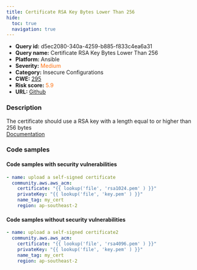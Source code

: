 ```yaml
---
title: Certificate RSA Key Bytes Lower Than 256
hide:
  toc: true
  navigation: true
---
```


<style>
  .highlight .hll {
    background-color: #ff171742;
  }
  .md-content {
    max-width: 1100px;
    margin: 0 auto;
  }
</style>

-   **Query id:** d5ec2080-340a-4259-b885-f833c4ea6a31
-   **Query name:** Certificate RSA Key Bytes Lower Than 256
-   **Platform:** Ansible
-   **Severity:** <span style="color:#ff7213">Medium</span>
-   **Category:** Insecure Configurations
-   **CWE:** <a href="https://cwe.mitre.org/data/definitions/295.html" onclick="newWindowOpenerSafe(event, 'https://cwe.mitre.org/data/definitions/295.html')">295</a>
-   **Risk score:** <span style="color:#ff7213">5.9</span>
-   **URL:** [Github](https://github.com/Checkmarx/kics/tree/master/assets/queries/ansible/aws/certificate_rsa_key_bytes_lower_than_256)

### Description
The certificate should use a RSA key with a length equal to or higher than 256 bytes<br>
[Documentation](https://docs.ansible.com/ansible/2.10/collections/community/aws/aws_acm_module.html)

### Code samples
#### Code samples with security vulnerabilities
```yaml title="Positive test num. 1 - yaml file" hl_lines="3"
- name: upload a self-signed certificate
  community.aws.aws_acm:
    certificate: "{{ lookup('file', 'rsa1024.pem' ) }}"
    privateKey: "{{ lookup('file', 'key.pem' ) }}"
    name_tag: my_cert
    region: ap-southeast-2

```


#### Code samples without security vulnerabilities
```yaml title="Negative test num. 1 - yaml file"
- name: upload a self-signed certificate2
  community.aws.aws_acm:
    certificate: "{{ lookup('file', 'rsa4096.pem' ) }}"
    privateKey: "{{ lookup('file', 'key.pem' ) }}"
    name_tag: my_cert
    region: ap-southeast-2

```

